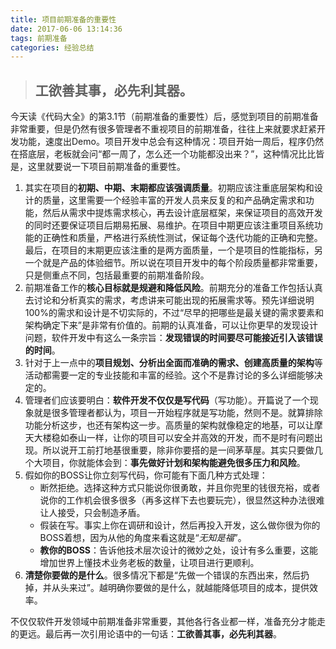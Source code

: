 ```yaml
---
title: 项目前期准备的重要性
date: 2017-06-06 13:14:36
tags: 前期准备
categories: 经验总结
---
```

> ## **工欲善其事，必先利其器。**

今天读《代码大全》的第3.1节（前期准备的重要性）后，感觉到项目的前期准备非常重要，但是仍然有很多管理者不重视项目的前期准备，往往上来就要求赶紧开发功能，速度出Demo。项目开发中总会有这种情况：项目开始一周后，程序仍然在搭底层，老板就会问“都一周了，怎么还一个功能都没出来？”，这种情况比比皆是，这里就要说一下项目前期准备的重要性。

1. 其实在项目的**初期、中期、末期都应该强调质量**。初期应该注重底层架构和设计的质量，这里需要一个经验丰富的开发人员来反复的和产品确定需求和功能，然后从需求中提炼需求核心，再去设计底层框架，来保证项目的高效开发的同时还要保证项目后期易拓展、易维护。在项目中期更应该注重项目系统功能的正确性和质量，严格进行系统性测试，保证每个迭代功能的正确和完整。最后，在项目的末期更应该注重的是两方面质量，一个是项目的性能指标，另一个就是产品的体验细节。所以说在项目开发中的每个阶段质量都非常重要，只是侧重点不同，包括最重要的前期准备阶段。
2. 前期准备工作的**核心目标就是规避和降低风险**。前期充分的准备工作包括认真去讨论和分析真实的需求，考虑讲来可能出现的拓展需求等。预先详细说明100%的需求和设计是不切实际的，不过“尽早的把哪些是最关键的需求要素和架构确定下来”是非常有价值的。前期的认真准备，可以让你更早的发现设计问题，软件开发中有这么一条宗旨：**发现错误的时间要尽可能接近引入该错误的时间**。 
3. 针对于上一点中的**项目规划、分析出全面而准确的需求、创建高质量的架构**等活动都需要一定的专业技能和丰富的经验。这个不是靠讨论的多么详细能够决定的。
4. 管理者们应该要明白：**软件开发不仅仅是写代码**（写功能）。开篇说了一个现象就是很多管理者都认为，项目一开始程序就是写功能，然则不是。就算排除功能分析这步，也还有架构这一步。高质量的架构就像稳定的地基，可以让摩天大楼稳如泰山一样，让你的项目可以安全并高效的开发，而不是时有问题出现。所以说开工前打地基很重要，除非你要搭的是一间茅草屋。其实只要做几个大项目，你就能体会到：**事先做好计划和架构能避免很多压力和风险**。
5. 假如你的BOSS让你立刻写代码，你可能有下面几种方式处理：
    - 断然拒绝。选择这种方式只能说你很勇敢，并且你兜里的钱很充裕，或者说你的工作机会很多很多（再多这样下去也要玩完），很显然这种办法很难让人接受，只会制造矛盾。
    - 假装在写。事实上你在调研和设计，然后再投入开发，这么做你很为你的BOSS着想，因为从他的角度来看这就是“*无知是福*”。
    - **教你的BOSS**：告诉他技术层次设计的微妙之处，设计有多么重要，这能增加世界上懂技术业务老板的数量，让项目进行更顺利。
6. **清楚你要做的是什么**。很多情况下都是“先做一个错误的东西出来，然后扔掉，并从头来过”。越明确你要做的是什么，就越能降低项目的成本，提供效率。

不仅仅软件开发领域中前期准备非常重要，其他各行各业都一样，准备充分才能走的更远。最后再一次引用论语中的一句话：**工欲善其事，必先利其器**。